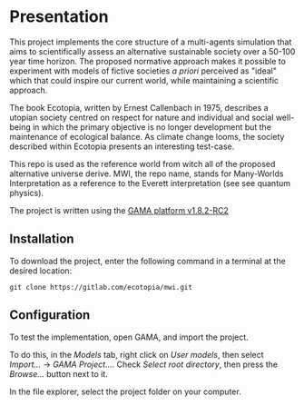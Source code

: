 # Presentation

This project implements the core structure of a multi-agents simulation that aims to scientifically assess an alternative sustainable society over a 50-100 year time horizon.
The proposed normative approach makes it possible to experiment with models of fictive societies _a priori_ perceived as "ideal" which that could inspire our current world, while maintaining a scientific approach.

The book Ecotopia, written by Ernest Callenbach in 1975, describes a utopian society centred on respect for nature and individual and social well-being in which the primary objective is no longer development but the maintenance of ecological balance.
As climate change looms, the society described within Ecotopia presents an interesting test-case.

This repo is used as the reference world from witch all of the proposed alternative universe derive.
MWI, the repo name, stands for Many-Worlds Interpretation as a reference to the Everett interpretation (see see quantum physics).
    
The project is written using the [GAMA platform v1.8.2-RC2](https://gama-platform.org/) 

## Installation

To download the project, enter the following command in a terminal at the desired location:

    git clone https://gitlab.com/ecotopia/mwi.git

  
    
## Configuration

To test the implementation, open GAMA, and import the project.

To do this, in the _Models_ tab, right click on _User models_, then select _Import..._ -> _GAMA Project..._. Check _Select root directory_, then press the _Browse..._ button next to it.

In the file explorer, select the project folder on your computer.
